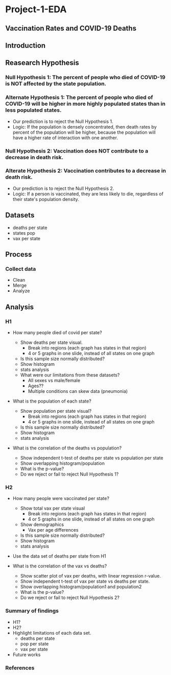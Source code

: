 # Project-1-EDA
## Vaccination Rates and COVID-19 Deaths

## Introduction

## Reasearch Hypothesis
### Null Hypothesis 1: The percent of people who died of COVID-19 is NOT affected by the state population.
### Alternate Hypothesis 1: The percent of people who died of COVID-19 will be higher in more highly populated states than in less populated states.

* Our prediction is to reject the Null Hypothesis 1.
* Logic: If the population is densely concentrated, then death rates by percent of the population will be higher, because the population will have a higher rate of interaction with one another.

### Null Hypothesis 2: Vaccination does NOT contribute to a decrease in death risk.
### Alterate Hypothesis 2: Vaccination contributes to a decrease in death risk.
* Our prediction is to reject the Null Hypothesis 2.
* Logic: If a person is vaccinated, they are less likely to die, regardless of their state's population density.

## Datasets
* deaths per state
* states  pop
* vax per state

## Process
### Collect data
* Clean
* Merge
* Analyze

## Analysis
### H1
* How many people died of covid per state?
    * Show deaths per state visual. 
        - Break into regions (each graph has states in that region) 
        - 4 or 5 graphs in one slide, instead of all states on one graph
    * Is this sample size normally distributed?
    * Show histogram
    * stats analysis
    * What were our limitations from these datasets?
        - All sexes vs male/female
        - Ages??
        - Multiple conditions can skew data (pneumonia)

* What is the population of each state?
    * Show population per state visual? 
        - Break into regions (each graph has states in that region) 
        - 4 or 5 graphs in one slide, instead of all states on one graph
    * Is this sample size normally distributed?
    * Show histogram
    * stats analysis

* What is the correlation of the deaths vs population?
    * Show independent t-test of deaths per state vs population per state
    * Show overlapping histogram/population
    * What is the p-value?
    * Do we reject or fail to reject Null Hypothesis 1?

### H2
* How many people were vaccinated per state?
    * Show total vax per state visual
        - Break into regions (each graph has states in that region) 
        - 4 or 5 graphs in one slide, instead of all states on one graph
    * Show demographics
        - Vax per age differences
    * Is this sample size normally distributed?
    * Show histogram
    * stats analysis

* Use the data set of deaths per state from H1

* What is the correlation of the vax vs deaths?
    * Show scatter plot of vax per deaths, with linear regression r-value.
    * Show independent t-test of vax per state vs deaths per state.
    * Show overlapping histogram/population1 and population2
    * What is the p-value?
    * Do we reject or fail to reject Null Hypothesis 2?

### Summary of findings
* H1?
* H2?
* Highlight limitations of each data set.
    - deaths per state
    - pop per state
    - vax per state
* Future works

### References


